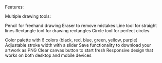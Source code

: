 Features:

Multiple drawing tools:

Pencil for freehand drawing
Eraser to remove mistakes
Line tool for straight lines
Rectangle tool for drawing rectangles
Circle tool for perfect circles


Color palette with 6 colors (black, red, blue, green, yellow, purple)
Adjustable stroke width with a slider
Save functionality to download your artwork as PNG
Clear canvas button to start fresh
Responsive design that works on both desktop and mobile devices
